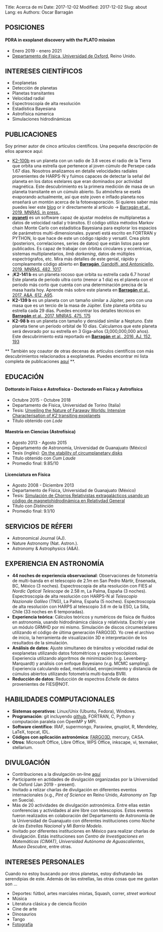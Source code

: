 Title: Acerca de mi
Date: 2017-12-02 
Modified: 2017-12-02
Slug: about
Lang: es
Authors: Oscar Barragán

## POSICIONES

#### PDRA in exoplanet discovery with the PLATO mission  

* Enero 2019 - enero 2021
* [Departamento de Física, Universidad de Oxford](https://www2.physics.ox.ac.uk/contacts/people/barragan), Reino Unido.


## INTERESES CIENTÍFICOS  

* Exoplanetas
* Detección de planetas
* Planetas transitantes
* Velocidad radial
* Espectroscopía de alta resolución
* Estadística Bayesiana
* Astrofísica númerica
* Simulaciones hidrodinámicas

## PUBLICACIONES

Soy primer autor de cinco artículos científicos. Una pequeña descripción de ellos aparece aquí:

* [K2-100b](https://oscaribv.github.io/2019/k2100.html#k2100) es un planeta con un radio de 3.8 veces el radio de la Tierra que orbita una estrella que pertenece al joven cúmulo de Persepe cada 1.67 días. 
  Nosotros analizamos en detalle velocidades radiales provenientes de HARPS-N y fuimos capaces de detectar la señal del planeta en los datos estelares que eran dominados por actividad magnética.
  Este descubrimiento es la primera medición de masa de un planeta transitante en un cúmulo abierto. Su atmósfera se esetá evaporando actualmente, así que este joven e inflado planeta nos enseñará 
  un montón acerca de la fotoevaporación. 
  Si quieres saber más puedes leer este [blog](https://oscaribv.github.io/2019/k2100.html#k2100) or ir directamente al artículo -> [Barragán et al., 2019, MNRAS, in press.](https://arxiv.org/abs/1909.05252).
* [**pyaneti**](https://github.com/oscaribv/pyaneti) es un software capaz de ajustar modelos de multiplanetas a datos de velocidad radial y tránsitos.
  El código utiliza métodos Markov chain Monte Carlo con estadística Bayesiana para explorar los espacios de parámetros multi-dimensionales.
  pyaneti está escrito en FORTRAN y PYTHON, lo que hace de este un código rápido y versatil.
  Crea plots (posteriors, correlaciones, series de datos) que están listos para ser publicados. Es capaz de trabajar con órbitas circulares y eccentricas,
  sistemas multiplanetarios, _limb darkening_, datos de múltiples espectrógrafos, etc.
  Mira más detalles de este genial, rápido y compleamente código abierto en 
  [**Barragán**, Gandolfi, and Antoniciello, 2019, MNRAS, 482, 1017](https://academic.oup.com/mnras/article-abstract/482/1/1017/5094600).
* ¡**K2-141 b**  es un planeta rocoso que orbita su estrella cada 6.7 horas! 
  Este planeta de periodo ultra corto (menor a 1 día) es el planeta con el periodo más corto que cuenta con una determinación precisa de la masa hasta hoy. 
  Aprende más sobre este planeta en [**Barragán** et al., 2017, A&A, 612, A95](https://www.aanda.org/10.1051/0004-6361/201732217).
* **K2-139 b** es un planeta con un tamaño similar a Júpiter, pero con una masa que es un tercio de la masa de Júpiter. Este planeta orbita su estrella cada 29 días. Puedes encontrar los detalles técnicos en [**Barragán** et al., 2017, MNRAS, 475, 175](https://academic.oup.com/mnras/article/475/2/1765/4739349)
* **K2-98 b** es un planeta con tamaño y densidad similar a Neptuno. 
  Este planeta tiene un periodo orbital de 10 días. Calculamos que este planeta será devorado por su estrella en 3 Giga-años (3,000,000,000 años).
  Este descubrimiento está reportado en [**Barragán** et al., 2016, AJ, 152, 193](http://iopscience.iop.org/article/10.3847/0004-6256/152/6/193/meta)

** También soy coautor de otras decenas de artículos científicos con más descubrimientos relacionados a exoplanetas. Puedes encontrar mi lista completa de publicaciones [aquí](https://goo.gl/YAi4NV) **.

## EDUCACIÓN

#### Dottorato in Fisica e Astrofisica - Doctorado en Física y Astrofísica

* Octubre 2015 - Octubre 2018
* Departamento de Física, Universidad de Torino (Italia)
* Tesis: [Unveiling the Nature of Faraway Worlds: Intensive Characterisation of _K2_ transiting exoplanets](https://zenodo.org/record/2592750)
* Título obtenido con *Lode*

#### Maestría en Ciencias (Astrofísica) 

* Agosto 2013 - Agosto 2015 
* Departamento de Astronomía, Universidad de Guanajuato  (México)
* Tesis (inglés): [On the stability of circumplanetary disks](https://www.researchgate.net/publication/281461299_On_the_stability_of_circumplanetary_disks)
* Título obtenido con *Cum Laude*
* Promedio final: 9.85/10 


#### Licenciatura en Física 

* Agosto 2008 - Diciembre 2013
* Departamento de Física, Universidad de Guanajuato (México)
* Tesis: [Simulación de Chorros Relativistas extragalácticos usando un código de magnetohidrodinámica en Relativdad General](https://www.researchgate.net/publication/265510224_Simulacion_de_Chorros_Relativistas_Extragalacticos_usando_codigo_de_Magnetohidrodinamica_en_Relatividad_General)
* Título con *Distinción*
* Promedio final: 9.1/10

## SERVICIOS DE RÉFERI

* Astronomical Journal (AJ).
* Nature Astronomy (Nat. Astron.).
* Astronomy & Astrophysics (A&A).


## EXPERIENCIA EN ASTRONOMÍA

* **44 noches de experiencia observacional**: 
  Observaciones de fotometría de multi-banda en el telescopio de 2.1m en San Pedro Mártir, Ensenada, BC, México (3 noches).
  Espectroscopía de alta resolución con FIES al _Nordic Optical Telescope_ de 2.58 m, 
  La Palma, España (3 noches). 
  Espectroscopía de alta resolución con HARPS-N al _Telescopio Nazionale Galileo_ (TNG),
  La Palma, España (5 noches).
  Espectroscopía de alta resolución con HARPS al telescopio 3.6 m de la ESO,
  La Silla, Chile (33 noches en 6 temporadas).
* **Experiencia teórica**: Cálculos teóricos y numéricos de física de fluidos en astronomía,
  usando hidrodinámica clásica y relativista. Escribí y use un módulo GRMHD por mi mismo.
  Simulación de discos circumestelares utilizando el código de última generación FARGO3D. 
  Yo creé el archivo de inicio, la herramienta de visualización 3D e interpretación de los resultados de la simulación. 
* **Análisis de datos**: Ajuste simultaneo de tránsitos y velocidad radial de exoplanetas utilizando datos fotométricos y espectroscópicos. Experiencia utilizando algorítmos de minimización (v.g. Levenberg-Marquardt) y análisis con enfoque Bayesiano (v.g. MCMC sampling). 
  Experiencia calculando edad, metalicidad, enrojecimiento y distancia de cúmulos abiertos utilizando fotometría multi-banda BVRI. 
* **Reducción de datos**: Reducción de espectros _Echelle_ de datos provenientes de FIES@NOT.

## HABILIDADES COMPUTACIONALES

* **Sistemas operativos**: Linux/Unix (Ubuntu, Fedora), Windows.
* **Programación**: git incluyendo [github](https://github.com/), FORTRAN, C,
  Python y computación paralela con OpenMP y MPI.
* **Software científico**: IRAF, supermongo, Paraview, gnuplot, R, Mendeley, LaTeX, topcat, IDL.
* **Códigos con aplicación astronómica**: [FARGO3D](http://fargo.in2p3.fr/), mercury, CASA.
* **Otros**: Microsoft Office, Libre Office, WPS Office, inkscape, vi, texmaker, stellarium.

## DIVULGACIÓN

* Contribuciones a la divulgación on-line [aquí](https://oscaribv.github.io/pages/outreach-es.html)
* Participante en actidades de divulgación organizadas por la Universidad de Oxford (Jan 2019 - present).
* Invitado a relizar charlas de divulgación en diferentes eventos internacionales (v.g., _Pint of Science_ en Reino Unido, _Astronomy on Tap_ en Suecia).
* Más de 20 actividades de divulgación astronómica. Entre ellas están conferencias y actividades al aire libre con telescopios. Estos eventos fueron realizados en colaboración del Departamento de Astronomía de la Universidad de Guanajuato con diferentes instituciones como 
  _Noche de las Estrellas Nacional_ y _Mi Barrio Modelo_.
* Invitado por diferentes instituciones en México para realizar charlas de divulgación. Estás instituciones son _Centro de Investigaciones en Matemáticas (CIMAT)_, _Universidad Autónoma de Aguascalientes_, _Museo Descubre_, entre otras.

## INTERESES PERSONALES

Cuando no estoy buscando por otros planetas, estoy disfrutando las serendipias de este.
Además de las estrellas, las otras cosas que me gustan son ...

* Deportes: fútbol, artes marciales mixtas, Squash, correr, _street workout_
* Música
* Literatura clásica y de ciencia ficción
* Cine de arte
* Dinosaurios
* Tango
* [Fotografía](https://www.flickr.com/photos/oscaribv/)
